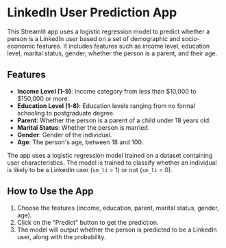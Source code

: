 # LinkedIn User Prediction App

This Streamlit app uses a logistic regression model to predict whether a person is a LinkedIn user based on a set of demographic and socio-economic features. It includes features such as income level, education level, marital status, gender, whether the person is a parent, and their age.

## Features

- **Income Level (1-9)**: Income category from less than $10,000 to $150,000 or more.
- **Education Level (1-8)**: Education levels ranging from no formal schooling to postgraduate degree.
- **Parent**: Whether the person is a parent of a child under 18 years old.
- **Marital Status**: Whether the person is married.
- **Gender**: Gender of the individual.
- **Age**: The person's age, between 18 and 100.

The app uses a logistic regression model trained on a dataset containing user characteristics. The model is trained to classify whether an individual is likely to be a LinkedIn user (`sm_li` = 1) or not (`sm_li` = 0).

## How to Use the App

1. Choose the features (income, education, parent, marital status, gender, age).
2. Click on the "Predict" button to get the prediction.
3. The model will output whether the person is predicted to be a LinkedIn user, along with the probability.
